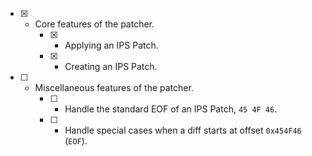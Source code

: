 - [x] - Core features of the patcher.
    - [x] - Applying an IPS Patch.
    - [x] - Creating an IPS Patch.
- [ ] - Miscellaneous features of the patcher.
    - [ ] - Handle the standard EOF of an IPS Patch, `45 4F 46`.
    - [ ] - Handle special cases when a diff starts at offset `0x454F46` (`EOF`).